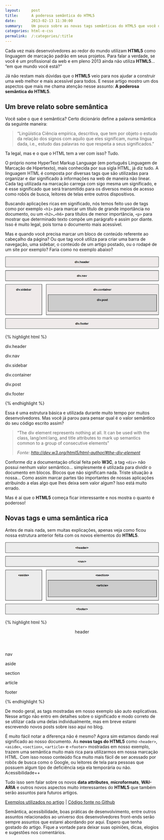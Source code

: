 ```yaml
---
layout:     post
title:      A poderosa semântica do HTML5
date:       2013-02-13 11:30:00
summary:    Um pouco sobre as novas tags semânticas do HTML5 que você deve usar já.
categories: html-e-css
permalink:  /:categories/:title
---
```


Cada vez mais desenvolvedores ao redor do mundo utilizam **HTML5** como linguagem de marcação padrão em seus projetos. Para falar a verdade, se você é um profissional da web e em pleno 2013 ainda não utiliza **HTML5**… “em que mundo você está?”

Já não restam mais dúvidas que o **HTML5** veio para nos ajudar a construir uma web melhor e mais acessível para todos. E nesse artigo mostro um dos aspectos que mais me chama atenção nesse assunto: **A poderosa semântica do HTML5**.

## Um breve relato sobre semântica

Você sabe o que é semântica? Certo dicionário define a palavra semântica da seguinte maneira:

> “Lingüística Ciência empírica, descritiva, que tem por objeto o estudo da relação dos signos com aquilo que eles significam, numa língua dada, i.e., estudo das palavras no que respeita a seus significados.”

Ta legal, mas e o que o HTML tem a ver com isso? Tudo.

O próprio nome HyperText Markup Language (em português Linguagem de Marcação de Hipertexto), mais conhecida por sua sigla HTML, já diz tudo. A linguagem HTML é composta por diversas tags que são utilizadas para organizar e dar significado à informações na web de maneira não linear. Cada tag utilizada na marcação carrega com sigo mesma um significado, e é esse significado que será transmitido para os diversos meios de acesso como robôs de busca, leitores de telas entre outros dispositivos.

Buscando aplicações ricas em significado, nós temos feito uso de tags como por exemplo `<h1>` para marcar um título de grande importância no documento, ou um `<h2>…<h6>` para títulos de menor importância, `<p>` para mostrar que determinado texto compõe um parágrafo e assim por diante. Isso é muito legal, pois torna o documento mais acessível.

Mas e quando você precisa marcar um bloco de conteúdo referente ao cabeçalho da página? Ou que tag você utiliza para criar uma barra de navegação, uma sidebar, o conteúdo de um artigo postado, ou o rodapé de um site por exemplo? Faria como no exemplo abaixo?

![Exemplo 1: Estrutura com div's](/images/html-5-exemplo-01.jpg)

{% highlight html %}
<div class="header">
    <p>div.header</p>
</div>

<div class="nav">
    <p>div.nav</p>
</div>

<div class="sidebar">
    <p>div.sidebar</p>
</div>

<div class="container">
    <p>div.container</p>
    <div class="post">
        <p>div.post</p>
    </div>
</div>

<div class="footer">
    <p>div.footer</p>
</div>
{% endhighlight %}

Essa é uma estrutura básica e utilizada durante muito tempo por muitos desenvolvedores. Mas você já parou para pensar qual é o valor semântico do seu código escrito assim?

<blockquote>
    <p>“The div element represents nothing at all. It can be used with the class, lang/xml:lang, and title attributes to mark up semantics common to a group of consecutive elements”</p>
    <footer>
        <cite>Fonte: <a target="_blank" href="http://dev.w3.org/html5/html-author/#the-div-element">http://dev.w3.org/html5/html-author/#the-div-element</a></cite>
    </footer>
</blockquote>

Conforme diz a documentação oficial feita pelo **W3C**, a tag `<div>` não possui nenhum valor semântico… simplesmente é utilizada para dividir o documento em blocos. Blocos que não significam nada. Triste situação a nossa… Como assim marcar partes tão importantes de nossas aplicações atribuindo a elas algo que lhes deixa sem valor algum? Isso está muito errado.

Mas é aí que o **HTML5** começa ficar interessante e nos mostra o quanto é poderoso!

## Novas tags e uma semântica rica

Antes de mais nada, sem muitas explicações, apenas veja como ficou nossa estrutura anterior feita com os novos elementos do **HTML5**.

![Exemplo 2: Estrutura semântica com HTML5](/images/html-5-exemplo-02.jpg)

{% highlight html %}
<header>
    <p>header</p>
</header>

<nav>
    <p>nav</p>
</nav>

<aside>
    <p>aside</p>
</aside>

<section>
    <p>section</p>
    <article>
        <p>article</p>
    </article>
</section>

<footer>
    <p>footer</p>
</footer>
{% endhighlight %}

De modo geral, as tags mostradas em nosso exemplo são auto explicativas. Nesse artigo não entro em detalhes sobre o significado e modo correto de se utilizar cada uma delas individualmente, mas em breve estarei escrevendo novos posts sobre isso aqui no blog.

É muito fácil notar a diferença não é mesmo? Agora sim estamos dando real significado ao nosso documento. As **novas tags do HTML5** como `<header>`, `<aside>`, `<section>`, `<article>` e `<footer>` mostradas em nosso exemplo, trazem uma semântica muito mais rica para utilizarmos em nossa marcação HTML. Com isso nosso conteúdo fica muito mais fácil de ser acessado por robôs de busca como o Google, ou leitores de tela para pessoas que possuem algum tipo de deficiência seja ela temporária ou não. Acessibilidade++

Tudo isso sem falar sobre os novos **data attributes**, **microformats**, **WAI-ARIA** e outros novos aspectos muito interessantes do **HTML5** que também serão assuntos para futuros artigos.

<a target="_blank" href="http://labs.henriquesilverio.com/novas-tags-html5/">Exemplos utilizados no artigo</a> | <a target="_blank" href="https://github.com/HenriqueSilverio/exemplos-blog/tree/master/novas-tags-html5">Código fonte no Github</a>

Semântica, acessibilidade, boas práticas de desenvolvimento, entre outros assuntos relacionados ao universo dos desenvolvedores front-ends serão sempre assuntos que estarei abordando por aqui. Espero que tenha gostado do artigo. Fique a vontade para deixar suas opiniões, dicas, elogios e sugestões nos comentários.
